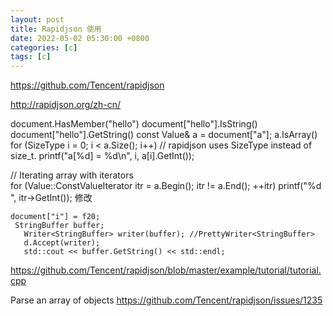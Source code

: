 ```yaml
---
layout: post
title: Rapidjson 使用
date: 2022-05-02 05:30:00 +0800
categories: [c]
tags: [c]
---
```

https://github.com/Tencent/rapidjson

http://rapidjson.org/zh-cn/

document.HasMember("hello")
document["hello"].IsString()
document["hello"].GetString()
 const Value& a = document["a"];
a.IsArray()
 for (SizeType i = 0; i < a.Size(); i++) // rapidjson uses SizeType instead of size_t.
           printf("a[%d] = %d\n", i, a[i].GetInt());

// Iterating array with iterators       
       for (Value::ConstValueIterator itr = a.Begin(); itr != a.End(); ++itr)
           printf("%d ", itr->GetInt());
修改
```
document["i"] = f20; 
 StringBuffer buffer;
   Writer<StringBuffer> writer(buffer); //PrettyWriter<StringBuffer>
   d.Accept(writer);   
   std::cout << buffer.GetString() << std::endl;
```
https://github.com/Tencent/rapidjson/blob/master/example/tutorial/tutorial.cpp

Parse an array of objects https://github.com/Tencent/rapidjson/issues/1235